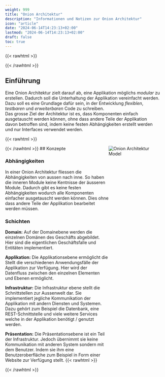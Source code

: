 ```yaml
---
weight: 999
title: "Onion Architektur"
description: "Informationen und Notizen zur Onion Architektur"
icon: "article"
date: "2024-06-14T14:23:13+02:00"
lastmod: "2024-06-14T14:23:13+02:00"
draft: false
toc: true
---
```


{{< rawhtml >}}
<style>
  .split-container {
    display: grid;
    grid-template-columns: 2fr 1fr;
  }
</style>
{{< /rawhtml >}}

## Einführung

Eine Onion Architektur zielt darauf ab, eine Applikation möglichs *modular* zu
erstellen. Dadurch soll die Unterhaltung der Applikation vereinfacht werden.
Dazu soll es eine Grundlage dafür sein, in der Entwicklung *flexiblen*,
*testbaren* und *erweiterbaren* Code zu schreiben.  
Das grosse Ziel der Architektur ist es, dass Komponenten einfach ausgetauscht
werden können, ohne dass andere Teile der Applikation davon betroffen sind,
indem keine festen Abhängigkeiten erstellt werden und nur Interfaces verwendet
werden.

{{< rawhtml >}}
<div class="split-container">
  <div>
{{< /rawhtml >}}
## Konzepte

### Abhängigkeiten

In einer Onion Architektur fliessen die Abhängigkeiten von aussen nach inne. So
haben die inneren Module keine Kentnisse der äusseren Module. Dadurch gibt es
keine festen Abhängigkeiten wodurch alle Komponenten einfacher ausgetauscht
werden können. Dies ohne dass andere Teile der Applikation bearbeitet werden
müssen.

### Schichten

**Domain:** Auf der Domainebene werden die einzelnen Domänen des Geschäfts
abgebildet. Hier sind die eigentlichen Geschäftsfalle und Entitäten
implementiert.

**Applikation:** Die Applikationsebene ermöglicht die Stellt die verschiedenen
Anwendungsfälle der Applikation zur Verfügung. Hier wird der Datenfluss
zwischen den einzelnen Elementen und Ebenen ermöglicht.

**Infrastruktur:** Die Infrastruktur ebene stellt die Schnittstellen zur
Aussenwelt dar. Sie implementiert jegliche Kommunikation der Applikation mit
andern Diensten und Systemen. Dazu gehört zum Beispiel die Datenbank, eine
REST-Schnittstelle und viele weitere Services welche in der Applikation benötigt
/ genutzt werden.

**Präsentation:** Die Präsentationsebene ist ein Teil der Infrastruktur. Jedoch
übernimmt sie keine Kommunikation mit anderen System sondern mit dem Benutzer.
Indem sie ihm eine Benutzeroberfläche zum Beispiel in Form einer Website zur
Verfügung stellt.
{{< rawhtml >}}
  </div>
  <div>
    <img src="/images/architecture/onion/onion-model.png" alt="Onion Architektur Model" />
  </div>
</div>
{{< /rawhtml >}}
